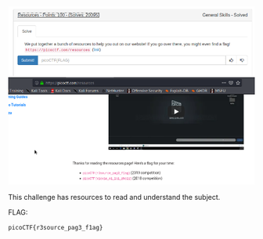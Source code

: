 ![](./images/logo.png)
![](./images/img1.png)

This challenge has resources to read and understand the subject.

FLAG:
```
picoCTF{r3source_pag3_f1ag}
```
